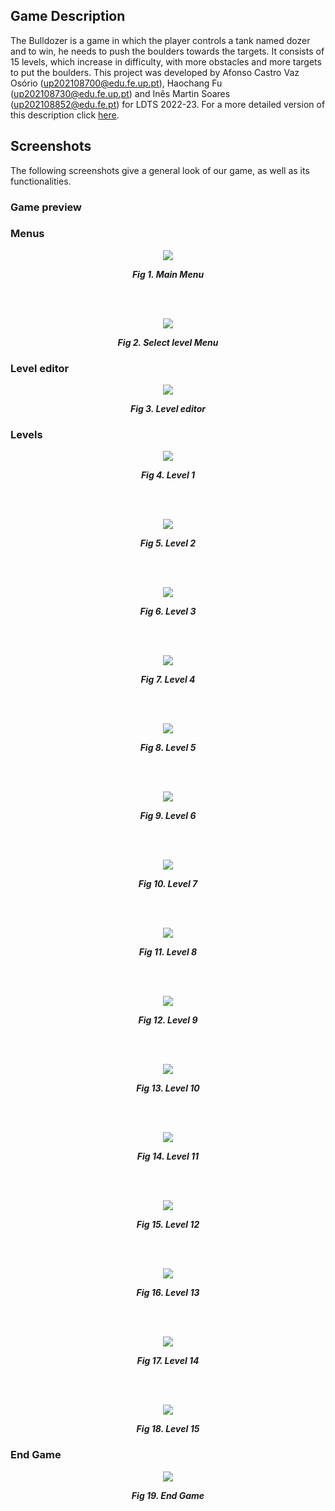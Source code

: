 ## Game Description

The Bulldozer is a game in which the player controls a tank named dozer and to win, he needs to push the boulders towards the targets. It consists of 15 levels, which increase in difficulty, with more obstacles and more targets to put the boulders.
This project was developed by Afonso Castro Vaz Osório (up202108700@edu.fe.up.pt), Haochang Fu (up202108730@edu.fe.up.pt) and Inês Martin Soares (up202108852@edu.fe.pt) for LDTS 2022-23.
For a more detailed version of this description click [here](./docs/README.md).

## Screenshots

The following screenshots give a general look of our game, as well as its functionalities.

### Game preview


### Menus


<p align="center" justify="center">
  <img src="Docs/Images/Screenshots/Captura de ecrã de 2022-12-21 21-19-26.png"/>
</p>
<p align="center">
  <b><i>Fig 1. Main Menu </i></b>
</p>  

<br>
<br />

<p align="center" justify="center">
  <img src="Docs/Images/Screenshots/Captura de ecrã de 2022-12-21 21-19-30.png"/>
</p>
<p align="center">
  <b><i>Fig 2. Select level Menu </i></b>  
</p>  

### Level editor

<p align="center" justify="center">
  <img src="Docs/Images/Screenshots/Captura de ecrã de 2022-12-21 21-19-37.png"/>
</p>
<p align="center">
  <b><i>Fig 3. Level editor </i></b>
</p>

### Levels

<p align="center" justify="center">
  <img src="Docs/Images/Screenshots/Captura de ecrã de 2022-12-21 21-13-43.png"/>
</p>
<p align="center">
  <b><i>Fig 4. Level 1 </i></b>
</p>

<br>
<br />

<p align="center" justify="center">
  <img src="Docs/Images/Screenshots/Captura de ecrã de 2022-12-21 21-15-31.png"/>
</p>
<p align="center">
  <b><i>Fig 5. Level 2 </i></b>
</p>

<br>
<br />

<p align="center" justify="center">
  <img src="Docs/Images/Screenshots/Captura de ecrã de 2022-12-21 21-15-44.png"/>
</p>
<p align="center">
  <b><i>Fig 6. Level 3 </i></b>
</p>

<br>
<br />

<p align="center" justify="center">
  <img src="Docs/Images/Screenshots/Captura de ecrã de 2022-12-21 21-15-52.png"/>
</p>
<p align="center">
  <b><i>Fig 7. Level 4 </i></b>
</p>

<br>
<br />

<p align="center" justify="center">
  <img src="Docs/Images/Screenshots/Captura de ecrã de 2022-12-21 21-16-02.png"/>
</p>
<p align="center">
  <b><i>Fig 8. Level 5 </i></b>
</p>

<br>
<br />

<p align="center" justify="center">
  <img src="Docs/Images/Screenshots/Captura de ecrã de 2022-12-21 21-16-11.png"/>
</p>
<p align="center">
  <b><i>Fig 9. Level 6 </i></b>
</p>

<br>
<br />

<p align="center" justify="center">
  <img src="Docs/Images/Screenshots/Captura de ecrã de 2022-12-21 21-16-59.png"/>
</p>
<p align="center">
  <b><i>Fig 10. Level 7 </i></b>
</p>

<br>
<br />

<p align="center" justify="center">
  <img src="Docs/Images/Screenshots/Captura de ecrã de 2022-12-21 21-17-08.png"/>
</p>
<p align="center">
  <b><i>Fig 11. Level 8 </i></b>
</p>

<br>
<br />

<p align="center" justify="center">
  <img src="Docs/Images/Screenshots/Captura de ecrã de 2022-12-21 21-17-15.png"/>
</p>
<p align="center">
  <b><i>Fig 12. Level 9 </i></b>
</p>

<br>
<br />

<p align="center" justify="center">
  <img src="Docs/Images/Screenshots/Captura de ecrã de 2022-12-21 21-17-24.png"/>
</p>
<p align="center">
  <b><i>Fig 13. Level 10 </i></b>
</p>

<br>
<br />

<p align="center" justify="center">
  <img src="Docs/Images/Screenshots/Captura de ecrã de 2022-12-21 21-17-48.png"/>
</p>
<p align="center">
  <b><i>Fig 14. Level 11 </i></b>
</p>

<br>
<br />

<p align="center" justify="center">
  <img src="Docs/Images/Screenshots/Captura de ecrã de 2022-12-21 21-17-57.png"/>
</p>
<p align="center">
  <b><i>Fig 15. Level 12 </i></b>
</p>

<br>
<br />

<p align="center" justify="center">
  <img src="Docs/Images/Screenshots/Captura de ecrã de 2022-12-21 21-18-05.png"/>
</p>
<p align="center">
  <b><i>Fig 16. Level 13 </i></b>
</p>

<br>
<br />

<p align="center" justify="center">
  <img src="Docs/Images/Screenshots/Captura de ecrã de 2022-12-21 21-18-24.png"/>
</p>
<p align="center">
  <b><i>Fig 17. Level 14 </i></b>
</p>

<br>
<br />

<p align="center" justify="center">
  <img src="Docs/Images/Screenshots/Captura de ecrã de 2022-12-21 21-18-33.png"/>
</p>
<p align="center">
  <b><i>Fig 18. Level 15 </i></b>
</p>

### End Game

<p align="center" justify="center">
  <img src="Docs/Images/Screenshots/Captura de ecrã de 2022-12-21 21-18-57.png"/>
</p>
<p align="center">
  <b><i>Fig 19. End Game </i></b>
</p>
